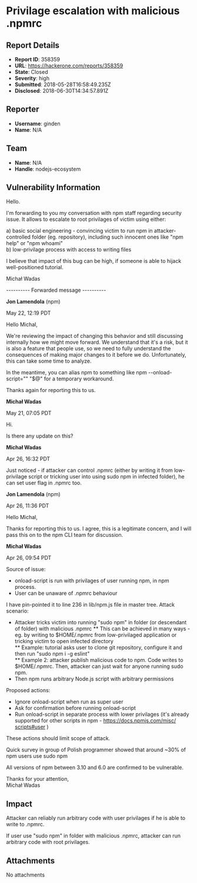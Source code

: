 # Privilage escalation with malicious .npmrc

## Report Details
- **Report ID**: 358359
- **URL**: https://hackerone.com/reports/358359
- **State**: Closed
- **Severity**: high
- **Submitted**: 2018-05-28T16:58:49.235Z
- **Disclosed**: 2018-06-30T14:34:57.891Z

## Reporter
- **Username**: ginden
- **Name**: N/A

## Team
- **Name**: N/A
- **Handle**: nodejs-ecosystem

## Vulnerability Information
Hello.

I'm forwarding to you my conversation with npm staff regarding security issue. It allows to escalate to root privilages of victim using either:

a) basic social engineering - convincing victim to run npm in attacker-controlled folder (eg. repository), including such innocent ones like "npm help" or "npm whoami"  
b) low-privilage process with access to writing files  

I believe that impact of this bug can be high, if someone is able to hijack well-positioned tutorial.

Michał Wadas  

  

---------- Forwarded message ----------  


**Jon Lamendola** (npm)

May 22, 12:19 PDT

Hello Michal,

We're reviewing the impact of changing this behavior and still discussing internally how we might move forward. We understand that it's a risk, but it is also a feature that people use, so we need to fully understand the consequences of making major changes to it before we do. Unfortunately, this can take some time to analyze.

In the meantime, you can alias npm to something like npm --onload-script="" "$@" for a temporary workaround.

Thanks again for reporting this to us.

**Michał Wadas**

May 21, 07:05 PDT

Hi.

Is there any update on this?

**Michał Wadas**

Apr 26, 16:32 PDT

Just noticed - if attacker can control .npmrc (either by writing it from low-privilage script or tricking user into using sudo npm in infected folder), he can set user flag in .npmrc too.

**Jon Lamendola** (npm)

Apr 26, 11:36 PDT

Hello Michal,

Thanks for reporting this to us. I agree, this is a legitimate concern, and I will pass this on to the npm CLI team for discussion.

**Michał Wadas**

Apr 26, 09:54 PDT

Source of issue:

* onload-script is run with privilages of user running npm, in npm process.  
* User can be unaware of .npmrc behaviour

I have pin-pointed it to line 236 in lib/npm.js file in master tree.
Attack scenario:

* Attacker tricks victim into running "sudo npm" in folder (or descendant of folder) with malicious .npmrc
** This can be achieved in many ways - eg. by writing to $HOME/.npmrc from low-privilaged application or tricking victim to open infected directory  
** Example: tutorial asks user to clone git repository, configure it and then run "sudo npm i -g eslint"  
** Example 2: attacker publish malicious code to npm. Code writes to $HOME/.npmrc. Then, attacker can just wait for anyone running sudo npm.
* Then npm runs arbitrary Node.js script with arbitrary permissions

Proposed actions:

* Ignore onload-script when run as super user  
* Ask for confirmation before running onload-script  
* Run onload-script in separate process with lower privilages (it's already supported for other scripts in npm - [https://docs.npmjs.com/misc/<wbr>scripts#user</wbr>](https://docs.npmjs.com/misc/scripts#user) )

These actions should limit scope of attack.

Quick survey in group of Polish programmer showed that around ~30% of npm users use sudo npm

All versions of npm between 3.10 and 6.0 are confirmed to be vulnerable.

Thanks for your attention,  
Michał Wadas

## Impact

Attacker can reliably run arbitrary code with user privilages if he is able to write to .npmrc.

If user use "sudo npm" in folder with malicious .npmrc, attacker can run arbitrary code with root privilages.

## Attachments
No attachments
